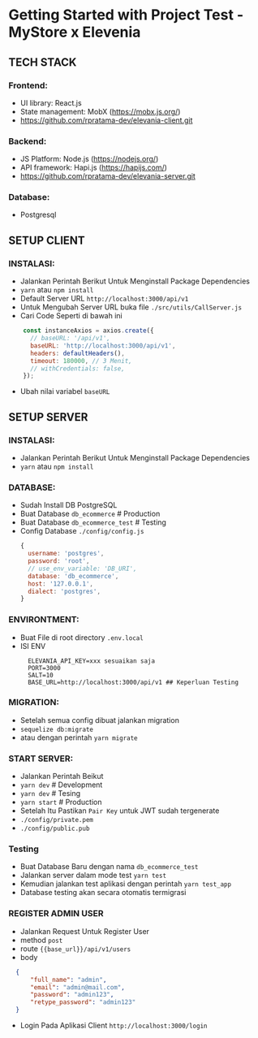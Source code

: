 # Getting Started with Project Test - MyStore x Elevenia

## TECH STACK

### Frontend:
  - UI library: React.js
  - State management: MobX (https://mobx.js.org/)
  - https://github.com/rpratama-dev/elevania-client.git

### Backend:
  - JS Platform: Node.js (https://nodejs.org/)
  - API framework: Hapi.js (https://hapijs.com/)
  - https://github.com/rpratama-dev/elevania-server.git

### Database:
  - Postgresql

## SETUP CLIENT

### INSTALASI: 
  - Jalankan Perintah Berikut Untuk Menginstall Package Dependencies
  - ```yarn``` atau ```npm install```
  - Default Server URL ```http://localhost:3000/api/v1```
  - Untuk Mengubah Server URL buka file ```./src/utils/CallServer.js```
  - Cari Code Seperti di bawah ini
  ```js
      const instanceAxios = axios.create({
        // baseURL: '/api/v1',
        baseURL: 'http://localhost:3000/api/v1',
        headers: defaultHeaders(),
        timeout: 180000, // 3 Menit,
        // withCredentials: false,
      });

  ```
  - Ubah nilai variabel ```baseURL```


## SETUP SERVER

### INSTALASI: 
  - Jalankan Perintah Berikut Untuk Menginstall Package Dependencies
  - ```yarn``` atau ```npm install```

### DATABASE:
  - Sudah Install DB PostgreSQL
  - Buat Database ```db_ecommerce``` # Production
  - Buat Database ```db_ecommerce_test``` # Testing
  - Config Database ```./config/config.js```
  	```js
    {
      username: 'postgres',
      password: 'root',
      // use_env_variable: 'DB_URI',
      database: 'db_ecommerce',
      host: '127.0.0.1',
      dialect: 'postgres',
    }
    ```

### ENVIRONTMENT: 
  - Buat File di root directory ```.env.local```
  - ISI ENV
  	```
      ELEVANIA_API_KEY=xxx sesuaikan saja
      PORT=3000
      SALT=10
      BASE_URL=http://localhost:3000/api/v1 ## Keperluan Testing
    ```

### MIGRATION: 
  - Setelah semua config dibuat jalankan migration
  - ```sequelize db:migrate```
  - atau dengan perintah ```yarn migrate```

### START SERVER: 
  - Jalankan Perintah Beikut
  - ```yarn dev```    # Development
  - ```yarn dev```    # Tesing
  - ```yarn start```  # Production
  - Setelah Itu Pastikan ```Pair Key``` untuk JWT sudah tergenerate
  - ```./config/private.pem```
  - ```./config/public.pub```

### Testing
  - Buat Database Baru dengan nama `db_ecommerce_test`
  - Jalankan server dalam mode test ```yarn test```
  - Kemudian jalankan test aplikasi dengan perintah ```yarn test_app```
  - Database testing akan secara otomatis termigrasi

### REGISTER ADMIN USER
  - Jalankan Request Untuk Register User
  - method ```post```
  - route ```{{base_url}}/api/v1/users```
  - body
  ```json
    {
        "full_name": "admin",
        "email": "admin@mail.com",
        "password": "admin123",
        "retype_password": "admin123"
    }
  ```
  - Login Pada Aplikasi Client ```http://localhost:3000/login```
